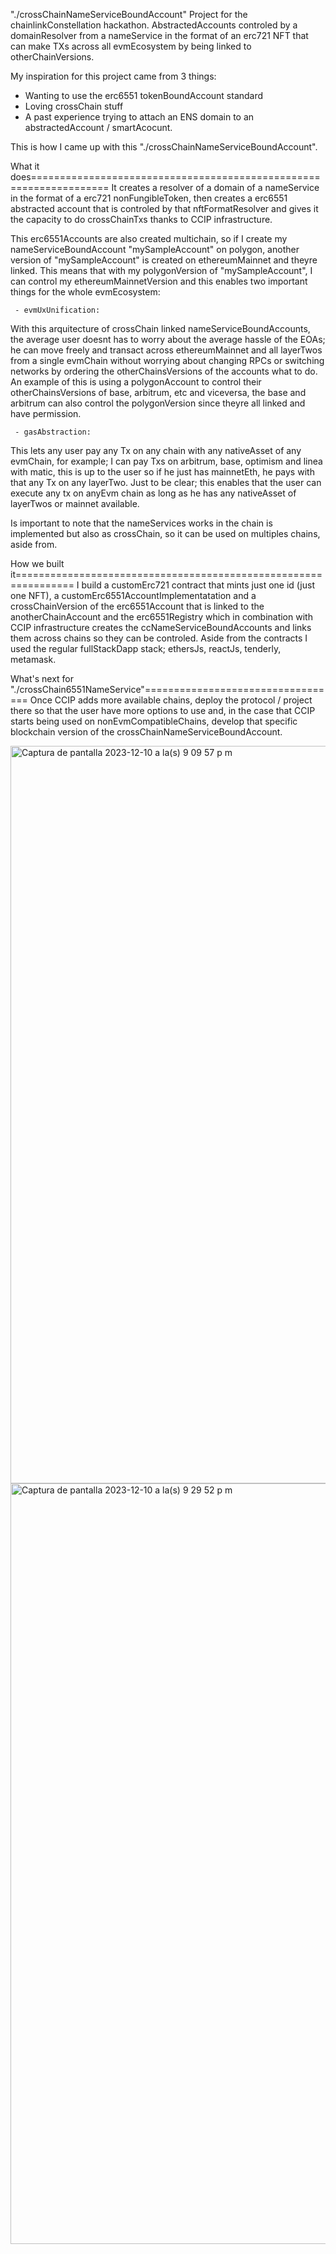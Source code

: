 "./crossChainNameServiceBoundAccount"
Project for the chainlinkConstellation hackathon.
AbstractedAccounts controled by a domainResolver from a nameService in the format of an erc721 NFT that can make TXs across all evmEcosystem by being linked to otherChainVersions.


My inspiration for this project came from 3 things:
- Wanting to use the erc6551 tokenBoundAccount standard
- Loving crossChain stuff
- A past experience trying to attach an ENS domain to an abstractedAccount / smartAcocunt.

This is how I came up with this "./crossChainNameServiceBoundAccount".


What it does===================================================================
It creates a resolver of a domain of a nameService in the format of a erc721 nonFungibleToken, then creates a erc6551 abstracted account that is controled by that nftFormatResolver and gives it the capacity to do crossChainTxs thanks to CCIP infrastructure. 

This erc6551Accounts are also created multichain, so if I create my nameServiceBoundAccount "mySampleAccount" on polygon, another version of "mySampleAccount" is created on ethereumMainnet and theyre linked. This means that with my polygonVersion of "mySampleAccount", I can control my ethereumMainnetVersion and this enables two important things for the whole evmEcosystem:

     - evmUxUnification:
With this arquitecture of crossChain linked nameServiceBoundAccounts, the average user doesnt has to worry about the average hassle of the EOAs; he can move freely and transact across ethereumMainnet and all layerTwos from a single evmChain without worrying about changing RPCs or switching networks by ordering the otherChainsVersions of the accounts what to do. An example of this is using a polygonAccount to control their otherChainsVersions of base, arbitrum, etc and viceversa, the base and arbitrum can also control the polygonVersion since theyre all linked and have permission.

     - gasAbstraction:
This lets any user pay any Tx on any chain with any nativeAsset of any evmChain, for example; I can pay Txs on arbitrum, base, optimism and linea with matic, this is up to the user so if he just has mainnetEth, he pays with that any Tx on any layerTwo. 
Just to be clear; this enables that the user can execute any tx on anyEvm chain as long as he has any nativeAsset of layerTwos or mainnet available.

Is important to note that the nameServices works in the chain is implemented but also as crossChain, so it can be used on multiples chains, aside from.



How we built it================================================================
I build a customErc721 contract that mints just one id (just one NFT), a customErc6551AccountImplementatation and a crossChainVersion of the erc6551Account that is linked to the anotherChainAccount and the erc6551Registry which in combination with CCIP infrastructure creates the ccNameServiceBoundAccounts and links them across chains so they can be controled.
Aside from the contracts I used the regular fullStackDapp stack; ethersJs, reactJs, tenderly, metamask.



What's next for "./crossChain6551NameService"==================================
Once CCIP adds more available chains, deploy the protocol / project there so that the user have more options to use and, in the case that CCIP starts being used on nonEvmCompatibleChains, develop that specific blockchain version of the crossChainNameServiceBoundAccount.




<img width="1180" alt="Captura de pantalla 2023-12-10 a la(s) 9 09 57 p m" src="https://github.com/Kanoopz/-.-crossChainNameServiceBoundAccounts-/assets/43384993/d5b8bc8f-786a-4e00-ab46-7b43b94c6908">




<img width="1217" alt="Captura de pantalla 2023-12-10 a la(s) 9 29 52 p m" src="https://github.com/Kanoopz/-.-crossChainNameServiceBoundAccounts-/assets/43384993/ecd34135-8d6d-4bc5-8e85-26ffa9cde596">




